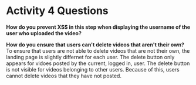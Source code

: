 # Activity 4 Questions

**How do you prevent XSS in this step when displaying the username of the user who uploaded the video?**<br/>


**How do you ensure that users can't delete videos that aren't their own?**<br/>
To ensure that users are not able to delete videos that are not their own, the landing 
page is slightly differnet for each user. The delete button only appears for vidoes posted 
by the current, logged in, user. The delete button is not visible for videos belonging to other users.
Because of this, users cannot delete videos that they have not posted.
